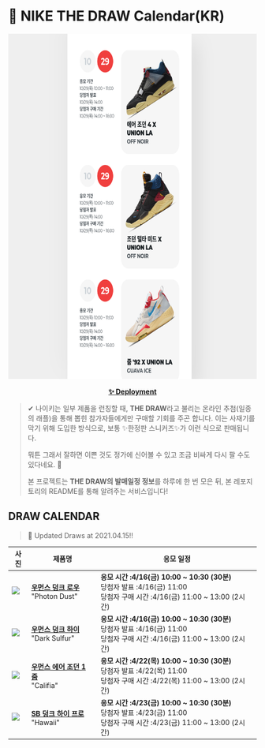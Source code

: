 # 👟 NIKE THE DRAW Calendar(KR)

<div align="center">
  <a href="https://junhoyeo.github.io/NIKE-THE-DRAW-Calendar/">
    <img src="./docs/images/preview.png" alt="Preview image of deployed application" height="700px" width="700px" />
  </a>
</div>

<p align="center">
  <a href="https://junhoyeo.github.io/NIKE-THE-DRAW-Calendar/">
    <strong>✨ Deployment</strong>
  </a>
</p>

> ✔ 나이키는 일부 제품을 런칭할 때, **THE DRAW**라고 불리는 온라인 추첨(일종의 래플)을 통해 뽑힌 참가자들에게만 구매할 기회를 주곤 합니다. 이는 사재기를 막기 위해 도입한 방식으로, 보통 ✨한정판 스니커즈✨가 이런 식으로 판매됩니다.
>
> 뭐튼 그래서 잘하면 이쁜 것도 정가에 신어볼 수 있고 조금 비싸게 다시 팔 수도 있다네요. 🤭
>
> 본 프로젝트는 **THE DRAW의 발매일정 정보**를 하루에 한 번 모은 뒤, 본 레포지토리의 README를 통해 알려주는 서비스입니다!

## DRAW CALENDAR

<!-- DRAW CALENDAR: START -->

> 👟 Updated Draws at 2021.04.15‼️

| 사진 | 제품명 | 응모 일정 |
| --- | ---- | ------- |
| <img src="https://static-breeze.nike.co.kr/kr/ko_kr/cmsstatic/product/DD1503-103/d6469a86-6336-422b-a429-97d2035bc22d_primary.jpg?snkrBrowse" width="256" /> | <a href="https://www.nike.com/kr/launch/t/women/fw/nike-sportswear/DD1503-103/usbe54/w-nike-dunk-low"><strong>우먼스 덩크 로우</strong><br /></a> "Photon Dust" | <strong>응모 시간 :4/16(금) 10:00 ~ 10:30 (30분)</strong><br />당첨자 발표 :4/16(금) 11:00<br />당첨자 구매 시간 :4/16(금) 11:00 ~ 13:00 (2시간) |
| <img src="https://static-breeze.nike.co.kr/kr/ko_kr/cmsstatic/product/DD1869-106/cbc8e26d-9233-4247-9e50-b478c0ac7081_primary.jpg?snkrBrowse" width="256" /> | <a href="https://www.nike.com/kr/launch/t/women/fw/nike-sportswear/DD1869-106/vzzs95/w-nike-dunk-high"><strong>우먼스 덩크 하이</strong><br /></a> "Dark Sulfur" | <strong>응모 시간 :4/16(금) 10:00 ~ 10:30 (30분)</strong><br />당첨자 발표 :4/16(금) 11:00<br />당첨자 구매 시간 :4/16(금) 11:00 ~ 13:00 (2시간) |
| <img src="https://static-breeze.nike.co.kr/kr/ko_kr/cmsstatic/product/DJ1199-400/c9aaccef-b952-4018-9b4c-283e604e350b_primary.jpg?snkrBrowse" width="256" /> | <a href="https://www.nike.com/kr/launch/t/women/fw/basketball/DJ1199-400/tzlq65/wmns-air-jordan-1-zoom-cmft-sp"><strong>우먼스 에어 조던 1 줌</strong><br /></a> "Califia" | <strong>응모 시간 :4/22(목) 10:00 ~ 10:30 (30분)</strong><br />당첨자 발표 :4/22(목) 11:00<br />당첨자 구매 시간 :4/22(목) 11:00 ~ 13:00 (2시간) |
| <img src="https://static-breeze.nike.co.kr/kr/ko_kr/cmsstatic/product/CZ2232-300/47008f8e-8761-43a5-99a2-3d8a2e8767be_primary.jpg?snkrBrowse" width="256" /> | <a href="https://www.nike.com/kr/launch/t/adult-unisex/fw/action-outdoor/CZ2232-300/xmkq53/nike-sb-dunk-high-pro-qs"><strong>SB 덩크 하이 프로</strong><br /></a> "Hawaii" | <strong>응모 시간 :4/23(금) 10:00 ~ 10:30 (30분)</strong><br />당첨자 발표 :4/23(금) 11:00<br />당첨자 구매 시간 :4/23(금) 11:00 ~ 13:00 (2시간) |

<!-- DRAW CALENDAR: END -->
